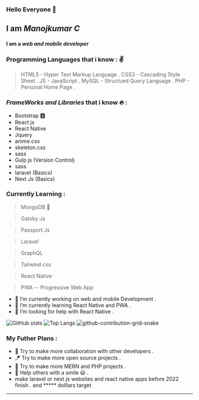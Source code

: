 ### Hello Everyone 👋

<!--
**DeveloperMANOJKUMAR-LOTUS/DeveloperMANOJKUMAR-LOTUS** is a ✨ _special_ ✨ repository because its `README.md` (this file) appears on your GitHub profile.

Here are some ideas to get you started:

- 🔭 I’m currently working on ...
- 🌱 I’m currently learning ...
- 👯 I’m looking to collaborate on ...
- 🤔 I’m looking for help with ...
- 💬 Ask me about ...
- 📫 How to reach me: ...
- 😄 Pronouns: ...
- ⚡ Fun fact: ...
-->
## I am ***Manojkumar C***



#### I am a ___web and mobile developer___ 

### Programming Languages that i know : :v:

>HTML5 - Hyper Text Markup Language .
>CSS3  - Cascading Style Sheet .
>JS   - JavaScript .
>MySQL  - Structued Query Language .
>PHP  - Personal Home Page .

###  ___FrameWorks and Libraries___ that i know :fire: :

* Bootstrap :b:
* React js 
* React Native 
* Jquery
* anime.css 
* skeleton.css
* sass
* Gulp js (Version Control)
* sass
* laravel (Basics)
* Next Js (Basics)

### Currently Learning :
>MongoDB :leaves:

>Gatsby Js 

>Passport Js 

>Laravel 

>GraphQL

>Tailwind css

>React Native

>PWA -- Progressive Web App


- 🔭 I’m currently working on web and mobile Development .
- 🌱 I’m currently learning React Native and PWA .
- 🤔 I’m looking for help with React Native .

![GitHub stats](https://github-readme-stats.vercel.app/api?username=DeveloperMANOJKUMAR-LOTUS&show_icons=true&theme=aura) ![Top Langs](https://github-readme-stats.vercel.app/api/top-langs/?username=DeveloperMANOJKUMAR-LOTUS&layout=compact)
![github-contribution-grid-snake](https://user-images.githubusercontent.com/90634510/148650204-558fbc9c-9a0e-4742-92fb-ee987ae3353d.gif)



### My Futher Plans :
* :handshake: Try to make more collaboration with other developers .
*  :kite: Try to make more open source projects . 
*  :parrot: Try to make more MERN and PHP projects .
*  :rocket: Help others with a smile :smiley: .
*  make laravel or next js websites and react native apps before 2022 finish . and ***** dolllars target 
  
---
